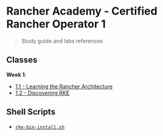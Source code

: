 # Rancher Academy - Certified Rancher Operator 1

> Study guide and labs references

## Classes

**Week 1**:
- [1.1 - Learning the Rancher Architecture](classes/w1-1.1-learning-rancher-architecture.md)
- [1.2 - Discovering RKE](classes/w1-1.2-discovering-rke.md)

## Shell Scripts

* [`rke-bin-install.sh`](shell-script/rke-bin-install.sh)
